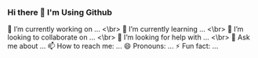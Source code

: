 ### Hi there 👋 I'm Using Github

<!--
**TecgArage/TecgArage** is a ✨ _special_ ✨ repository because its `README.md` (this file) appears on your GitHub profile.

Here are some ideas to get you started:
-->


🔭 I’m currently working on ... <\br>
 🌱 I’m currently learning ... <\br>
 👯 I’m looking to collaborate on ... <\br>
 🤔 I’m looking for help with ... <\br>
 💬 Ask me about ...
 📫 How to reach me: ...
 😄 Pronouns: ...
 ⚡ Fun fact: ...

